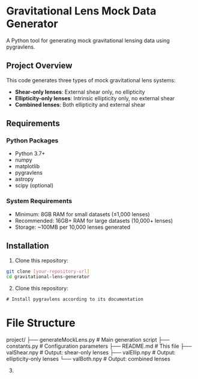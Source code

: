 # Gravitational Lens Mock Data Generator

A Python tool for generating mock gravitational lensing data using pygravlens.

## Project Overview

This code generates three types of mock gravitational lens systems:
- **Shear-only lenses**: External shear only, no ellipticity
- **Ellipticity-only lenses**: Intrinsic ellipticity only, no external shear  
- **Combined lenses**: Both ellipticity and external shear

## Requirements

### Python Packages
- Python 3.7+
- numpy
- matplotlib
- pygravlens
- astropy
- scipy (optional)

### System Requirements
- Minimum: 8GB RAM for small datasets (≤1,000 lenses)
- Recommended: 16GB+ RAM for large datasets (10,000+ lenses)
- Storage: ~100MB per 10,000 lenses generated

## Installation

1. Clone this repository:
```bash
git clone [your-repository-url]
cd gravitational-lens-generator
```

2. Clone this repository:
```pip install numpy matplotlib astropy
# Install pygravlens according to its documentation
```

# File Structure
project/
├── generateMockLens.py     # Main generation script
├── constants.py           # Configuration parameters
├── README.md             # This file
├── valShear.npy          # Output: shear-only lenses
├── valEllip.npy          # Output: ellipticity-only lenses
└── valBoth.npy           # Output: combined lenses

3. 